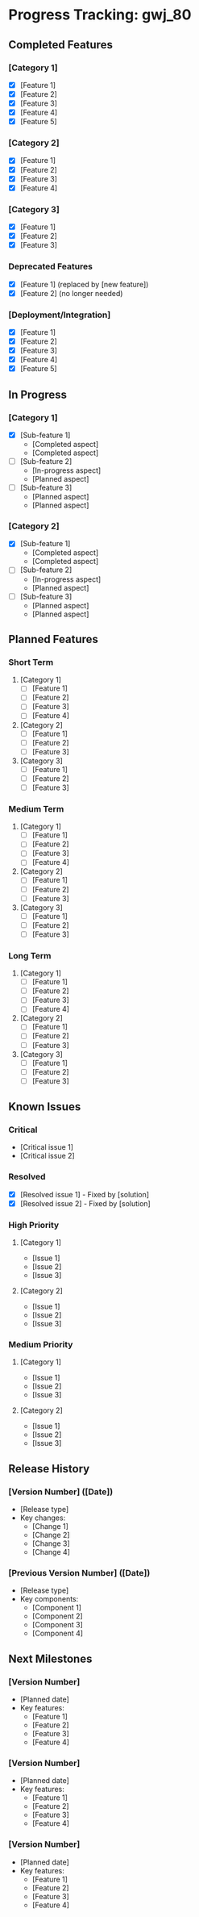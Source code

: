 # Progress Tracking: gwj_80

## Completed Features

### [Category 1]

- [x] [Feature 1]
- [x] [Feature 2]
- [x] [Feature 3]
- [x] [Feature 4]
- [x] [Feature 5]

### [Category 2]

- [x] [Feature 1]
- [x] [Feature 2]
- [x] [Feature 3]
- [x] [Feature 4]

### [Category 3]

- [x] [Feature 1]
- [x] [Feature 2]
- [x] [Feature 3]

### Deprecated Features

- [x] [Feature 1] (replaced by [new feature])
- [x] [Feature 2] (no longer needed)

### [Deployment/Integration]

- [x] [Feature 1]
- [x] [Feature 2]
- [x] [Feature 3]
- [x] [Feature 4]
- [x] [Feature 5]

## In Progress

### [Category 1]

- [x] [Sub-feature 1]
  - [Completed aspect]
  - [Completed aspect]
- [ ] [Sub-feature 2]
  - [In-progress aspect]
  - [Planned aspect]
- [ ] [Sub-feature 3]
  - [Planned aspect]
  - [Planned aspect]

### [Category 2]

- [x] [Sub-feature 1]
  - [Completed aspect]
  - [Completed aspect]
- [ ] [Sub-feature 2]
  - [In-progress aspect]
  - [Planned aspect]
- [ ] [Sub-feature 3]
  - [Planned aspect]
  - [Planned aspect]

## Planned Features

### Short Term

1. [Category 1]
   - [ ] [Feature 1]
   - [ ] [Feature 2]
   - [ ] [Feature 3]
   - [ ] [Feature 4]

2. [Category 2]
   - [ ] [Feature 1]
   - [ ] [Feature 2]
   - [ ] [Feature 3]

3. [Category 3]
   - [ ] [Feature 1]
   - [ ] [Feature 2]
   - [ ] [Feature 3]

### Medium Term

1. [Category 1]
   - [ ] [Feature 1]
   - [ ] [Feature 2]
   - [ ] [Feature 3]
   - [ ] [Feature 4]

2. [Category 2]
   - [ ] [Feature 1]
   - [ ] [Feature 2]
   - [ ] [Feature 3]

3. [Category 3]
   - [ ] [Feature 1]
   - [ ] [Feature 2]
   - [ ] [Feature 3]

### Long Term

1. [Category 1]
   - [ ] [Feature 1]
   - [ ] [Feature 2]
   - [ ] [Feature 3]
   - [ ] [Feature 4]

2. [Category 2]
   - [ ] [Feature 1]
   - [ ] [Feature 2]
   - [ ] [Feature 3]

3. [Category 3]
   - [ ] [Feature 1]
   - [ ] [Feature 2]
   - [ ] [Feature 3]

## Known Issues

### Critical

- [Critical issue 1]
- [Critical issue 2]

### Resolved

- [x] [Resolved issue 1] - Fixed by [solution]
- [x] [Resolved issue 2] - Fixed by [solution]

### High Priority

1. [Category 1]
   - [Issue 1]
   - [Issue 2]
   - [Issue 3]

2. [Category 2]
   - [Issue 1]
   - [Issue 2]
   - [Issue 3]

### Medium Priority

1. [Category 1]
   - [Issue 1]
   - [Issue 2]
   - [Issue 3]

2. [Category 2]
   - [Issue 1]
   - [Issue 2]
   - [Issue 3]

## Release History

### [Version Number] ([Date])

- [Release type]
- Key changes:
  - [Change 1]
  - [Change 2]
  - [Change 3]
  - [Change 4]

### [Previous Version Number] ([Date])

- [Release type]
- Key components:
  - [Component 1]
  - [Component 2]
  - [Component 3]
  - [Component 4]

## Next Milestones

### [Version Number]

- [Planned date]
- Key features:
  - [Feature 1]
  - [Feature 2]
  - [Feature 3]
  - [Feature 4]

### [Version Number]

- [Planned date]
- Key features:
  - [Feature 1]
  - [Feature 2]
  - [Feature 3]
  - [Feature 4]

### [Version Number]

- [Planned date]
- Key features:
  - [Feature 1]
  - [Feature 2]
  - [Feature 3]
  - [Feature 4]
